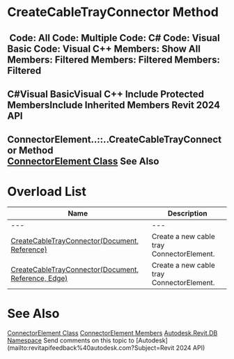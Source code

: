 # CreateCableTrayConnector Method

﻿
 Code: All Code: Multiple Code: C# Code: Visual Basic Code: Visual C++  Members: Show All Members: Filtered Members: Filtered Members: Filtered   
---  
C#Visual BasicVisual C++
Include Protected MembersInclude Inherited Members
Revit 2024 API  
---  
ConnectorElement..::..CreateCableTrayConnector Method   
[ConnectorElement Class](cd7d7579-1058-e8ca-d55a-c3a914843667.md "ConnectorElement Class") See Also  
---  
# Overload List
| Name | Description |
| --- | --- |
| --- | --- | --- |
| [CreateCableTrayConnector(Document, Reference)](39ed9c20-4f8b-6087-2913-580028822284.md "CreateCableTrayConnector Method \(Document, Reference\)") | Create a new cable tray ConnectorElement. |
| [CreateCableTrayConnector(Document, Reference, Edge)](80f5ddbd-fdf4-6076-2a06-0cd185b3da78.md "CreateCableTrayConnector Method \(Document, Reference, Edge\)") | Create a new cable tray ConnectorElement. |

# See Also
[ConnectorElement Class](cd7d7579-1058-e8ca-d55a-c3a914843667.md "ConnectorElement Class")
[ConnectorElement Members](9bb7d562-05cb-83e5-d92a-7c1e4a283298.md "ConnectorElement Members")
[Autodesk.Revit.DB Namespace](87546ba7-461b-c646-cbb1-2cb8f5bff8b2.md "Autodesk.Revit.DB Namespace")
Send comments on this topic to [Autodesk](mailto:revitapifeedback%40autodesk.com?Subject=Revit 2024 API)